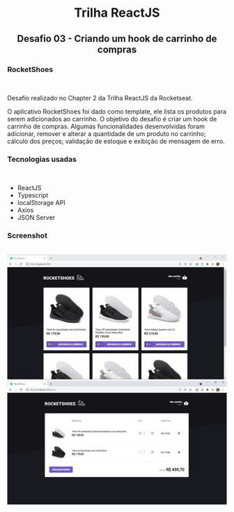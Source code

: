 <h1 align="center">Trilha ReactJS</h1>
<h2 align="center">Desafio 03 - Criando um hook de carrinho de compras</h2>

<div align="left">
    <h3>RocketShoes</h3>
    <br>
    <p>Desafio realizado no Chapter 2 da Trilha ReactJS da Rocketseat.</p>
    <p>O aplicativo RocketShoes foi dado como template, ele lista os produtos para serem adicionados ao carrinho. 
    O objetivo do desafio é criar um hook de carrinho de compras. 
    Algumas funcionalidades desenvolvidas foram adicionar, remover e alterar a quantidade de um produto no carrinho; 
    cálculo dos preços; validação de estoque e exibição de mensagem de erro.</p>
</div>

<div>
    <h3>Tecnologias usadas</h3>
    <br>
    <ul>
        <li>ReactJS</li>
        <li>Typescript</li>
        <li>localStorage API</li>
        <li>Axios</li>
        <li>JSON Server</li>
    </ul>
</div>

<div>
    <h3>Screenshot</h3>
    <br>
    <img src="/src/assets/images/rocketshoes-landpage.png">
    <img src="/src/assets/images/rocketshoes-carrinho.png">
</div>
